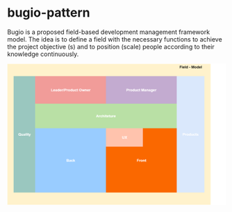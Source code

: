 # bugio-pattern
Bugio is a proposed field-based development management framework model. The idea is to define a field with the necessary functions to achieve the project objective (s) and to position (scale) people according to their knowledge continuously.

![Field Model](./field-model.png)
